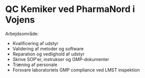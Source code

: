 # QC Kemiker ved PharmaNord i Vojens  
Arbejdsområde:  
* Kvalificering af udstyr
* Validering af metoder og software
* Reparation og vedlighold af udstyr
* Skrive SOP'er, instrukser og GMP-dokumenter
* Træning af personale
* Forsvare laboratoriets GMP compliance ved LMST inspektion
